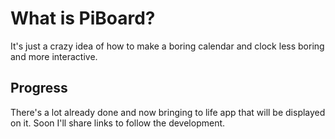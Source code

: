 # What is PiBoard?
It's just a crazy idea of how to make a boring calendar and clock less boring
and more interactive.

## Progress
There's a lot already done and now bringing to life app that will be displayed
on it. Soon I'll share links to follow the development.